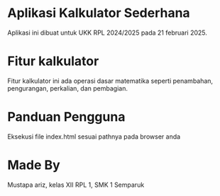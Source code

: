 # Aplikasi Kalkulator Sederhana
Aplikasi ini  dibuat untuk UKK RPL 2024/2025 pada 21 februari 2025.
# Fitur kalkulator
Fitur kalkulator ini  ada operasi dasar matematika seperti penambahan, pengurangan, perkalian, dan pembagian.
# Panduan Pengguna
Eksekusi file index.html sesuai pathnya pada browser anda
# Made By 
Mustapa ariz, kelas XII RPL 1, SMK 1 Semparuk 

